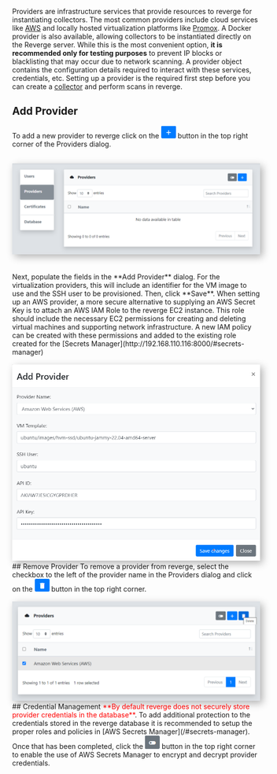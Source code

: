 Providers are infrastructure services that provide resources to reverge for instantiating collectors. The most common providers include cloud services like [AWS](https://aws.amazon.com/) and locally hosted virtualization platforms like [Promox](https://www.proxmox.com/). A Docker provider is also available, allowing collectors to be instantiated directly on the Reverge server. While this is the most convenient option, <b>it is recommended only for testing purposes</b> to prevent IP blocks or blacklisting that may occur due to network scanning. A provider object contains the configuration details required to interact with these services, credentials, etc. Setting up a provider is the required first step before you can create a [collector](/collectors/setup/) and perform scans in reverge.

## Add Provider
To add a new provider to reverge click on the <img src="../../assets/add_btn.png" alt="Save button" width="30">  button in the top right corner of the Providers dialog.
<br>
<br>
<center>
<img src="../../assets/providers.png" alt="User Table" width="750" style="box-shadow: 5px 5px 15px rgba(0, 0, 0, 0.3);">
</center>
<br>
<br>
Next, populate the fields in the **Add Provider** dialog. For the virtualization providers, this will include an identifier for the VM image to use and the SSH user to be provisioned. Then, click **Save**. When setting up an AWS provider, a more secure alternative to supplying an AWS Secret Key is to attach an AWS IAM Role to the reverge EC2 instance. This role should include the necessary EC2 permissions for creating and deleting virtual machines and supporting network infrastructure. A new IAM policy can be created with these permissions and added to the existing role created for the [Secrets Manager](http://192.168.110.116:8000/#secrets-manager)
<br>
<br>
<center>
<img src="../../assets/add_aws_prov.png" alt="Add Provider" width="550" style="box-shadow: 5px 5px 15px rgba(0, 0, 0, 0.3);">
</center>
## Remove Provider
To remove a provider from reverge, select the checkbox to the left of the provider name in the Providers dialog and click on the <img src="../../assets/delete_btn.png" alt="Delete button" width="30">  button in the top right corner.
<br>
<br>
<center>
<img src="../../assets/provider_delete.png" alt="Delete Provider" width="750" style="box-shadow: 5px 5px 15px rgba(0, 0, 0, 0.3);">
</center>
## Credential Management
<span style="color: red;">**By default reverge does not securely store provider credentials in the database**</span>. To add additional protection to the credentials stored in the reverge database it is recommended to setup the proper roles and policies in [AWS Secrets Manager](/#secrets-manager). Once that has been completed, click the <img src="../../assets/enable_btn.png" alt="Enable button" width="30"> button in the top right corner to enable the use of AWS Secrets Manager to encrypt and decrypt provider credentials.